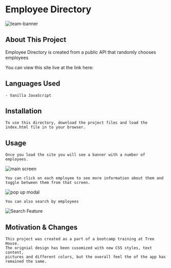 # Employee Directory

![team-banner](https://user-images.githubusercontent.com/28825784/58734913-d281dc80-83c6-11e9-9d08-52314e3a63a6.jpg)

## About This Project

Employee Directory is created from a public API that randomly chooses employees

You can view this site live at the link here:

## Languages Used

```
- Vanilla JavaScript

```

## Installation

```
To use this directory, download the project files and load the index.html file in to your browser.
```

## Usage

```
Once you load the site you will see a banner with a number of employees.
```

![main screen](https://user-images.githubusercontent.com/28825784/58735135-7a97a580-83c7-11e9-9f62-ea798e4b8c36.png)

```
You can click on each employee to see more information about them and toggle between them from that screen.

```

![pop up modal](https://user-images.githubusercontent.com/28825784/58735160-8edba280-83c7-11e9-887f-921360dae678.png)

```
You can also search by employees

```

![Search Feature](https://user-images.githubusercontent.com/28825784/58735319-090c2700-83c8-11e9-993e-3562c0067176.png)

## Motivation & Changes

```
This project was created as a part of a bootcamp training at Tree House.
The orignial design has been cusomized with new CSS styles, text content,
pictures and different colors, but the overall feel the of the app has remained the same.
```
